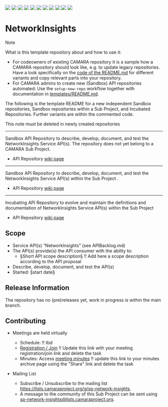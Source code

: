 <a href="https://github.com/camaraproject/NetworkInsights/commits/" title="Last Commit"><img src="https://img.shields.io/github/last-commit/camaraproject/NetworkInsights?style=plastic"></a>
<a href="https://github.com/camaraproject/NetworkInsights/issues" title="Open Issues"><img src="https://img.shields.io/github/issues/camaraproject/NetworkInsights?style=plastic"></a>
<a href="https://github.com/camaraproject/NetworkInsights/pulls" title="Open Pull Requests"><img src="https://img.shields.io/github/issues-pr/camaraproject/NetworkInsights?style=plastic"></a>
<a href="https://github.com/camaraproject/NetworkInsights/graphs/contributors" title="Contributors"><img src="https://img.shields.io/github/contributors/camaraproject/NetworkInsights?style=plastic"></a>
<a href="https://github.com/camaraproject/NetworkInsights" title="Repo Size"><img src="https://img.shields.io/github/repo-size/camaraproject/NetworkInsights?style=plastic"></a>
<a href="https://github.com/camaraproject/NetworkInsights/blob/main/LICENSE" title="License"><img src="https://img.shields.io/badge/License-Apache%202.0-green.svg?style=plastic"></a>
<a href="https://github.com/camaraproject/NetworkInsights/releases/latest" title="Latest Release"><img src="https://img.shields.io/github/release/camaraproject/NetworkInsights?style=plastic"></a>
<a href="https://github.com/camaraproject/Governance/blob/main/ProjectStructureAndRoles.md" title="Sandbox API Repository"><img src="https://img.shields.io/badge/Sandbox%20API%20Repository-yellow?style=plastic"></a>
<a href="https://github.com/camaraproject/Governance/blob/main/ProjectStructureAndRoles.md" title="Incubating API Repository"><img src="https://img.shields.io/badge/Incubating%20API%20Repository-green?style=plastic"></a>
<a href="https://github.com/camaraproject/Governance/blob/main/ProjectStructureAndRoles.md" title="Graduated API Repository"><img src="https://img.shields.io/badge/Graduated%20API%20Repository-silver?style=plastic"></a>
<a href="https://github.com/camaraproject/Governance/blob/main/ProjectStructureAndRoles.md" title="Working Group"><img src="https://img.shields.io/badge/Working%20Group-red?style=plastic"></a>
<!-- Choose one of the above four alternative badges and then delete the remaining ones including this task -->

# NetworkInsights

> [!NOTE]
> What is this template repository about and how to use it:
>
> * For codeowners of existing CAMARA repository it is a sample how a CAMARA repository should look like, e.g. to update legacy repositories. Have a look specifically on the [code of the README.md](https://github.com/camaraproject/Template_API_Repository/blob/main/README.md?plain=1) for different variants and copy relevant parts into your repository.
> * For CAMARA admins to create new (Sandbox) API repositories automated: Use the `setup-new-repo` workflow together with documentation in [templates/README.md](templates/README.md).
>
> The following is the template README for a new independent Sandbox repositories, Sandbox repositories within a Sub Project, and Incubated Repositories. Further variants are within the commented code.
>
> This note must be deleted in newly created repositories

---
<!-- Choose one of the following alternatives and then delete this task -->

<!-- Alternative for new, independent Sandbox API Repositories. Choose the "Sandbox" badge above -->
Sandbox API Repository to describe, develop, document, and test the NetworkInsights Service API(s). The repository does not yet belong to a CAMARA Sub Project.

* API Repository [wiki page](https://lf-camaraproject.atlassian.net/wiki/x/fQCoBg)

---
<!-- Alternative for Sandbox API Repositories within the context of an existing Sub Project. Choose the "Sandbox" badge above -->

Sandbox API Repository to describe, develop, document, and test the NetworkInsights Service API(s) within the Sub Project []().

* API Repository [wiki page](https://lf-camaraproject.atlassian.net/wiki/x/fQCoBg)

---
<!-- Alternative for Incubating API Repositories (always part of Sub Project, potentially created as part of the Incubation). Choose the "Incubating" badge. Change the repository topic to "incubating-api-repository" --> 

Incubating API Repository to evolve and maintain the definitions and documentation of NetworkInsights Service API(s) within the Sub Project []()

* API Repository [wiki page](https://lf-camaraproject.atlassian.net/wiki/x/fQCoBg)

<!-- for Graduation of an API Repository replace "Incubating" with "Graduated" and don't forget to exchange the badge :-) -->

<!-- Alternative if the repository will be used for a working group - in this case further points, e.g. the scope, of this template need to be adapted:

Repository for xxx of the  Working Group"

* Working Group [wiki home page](https://lf-camaraproject.atlassian.net/wiki/x/fQCoBg) 

-->

## Scope

* Service API(s) “NetworkInsights” (see APIBacklog.md) 
* The API(s) provide(s) the API consumer with the ability to:  
  * §Short API scope description§ !! Add here a scope description according to the API proposal
* Describe, develop, document, and test the API(s)
* Started: §start date§
<!-- * Incubating stage since: {{incubation date}} --> 

## Release Information

The repository has no (pre)releases yet, work in progress is within the main branch.
<!-- Optional: an explicit listing of the latest (pre-)release with additional information, e.g. links to the API definitions -->
<!-- In addition use/uncomment one or multiple the following alternative options when becoming applicable -->
<!-- Pre-releases of this sub project are available in https://github.com/camaraproject/NetworkInsights/releases -->
<!-- The latest public release is available here: https://github.com/camaraproject/NetworkInsights/releases/latest -->
<!-- For changes see [CHANGELOG.md](https://github.com/camaraproject/NetworkInsights/blob/main/CHANGELOG.md) -->

## Contributing

* Meetings are held virtually <!-- for new, independent Sandbox API repositories request a meeting link from the LF admin team or replace the information with the existing meeting information of the Sub Project -->

  * Schedule: !! tbd
  * [Registration / Join](https://zoom-lfx.platform.linuxfoundation.org/meetings/telcoapi) !! Update this link with your meeting registration/join link and delete the task
  * Minutes: Access [meeting minutes](https://lf-camaraproject.atlassian.net/wiki/x/fQCoBg) !! update this link to your minutes archive page using the "Share" link and delete the task
* Mailing List
  <!-- Note: the `mailinglistname` is either already existing (for API Repositories within a Sub Projects) or will be created by the CAMARA Admin Team. -->
  * Subscribe / Unsubscribe to the mailing list <https://lists.camaraproject.org/g/sp-network-insights>.
  * A message to the community of this Sub Project can be sent using <sp-network-insights@lists.camaraproject.org>.
